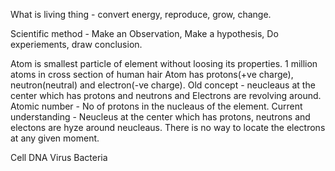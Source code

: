 What is living thing - convert energy, reproduce, grow, change.

Scientific method - Make an Observation, Make a hypothesis, Do experiements, draw conclusion.

Atom is smallest particle of element without loosing its properties.
1 million atoms in cross section of human hair
Atom has protons(+ve charge), neutron(neutral) and electron(-ve charge).
Old concept - neucleaus at the center which has protons and neutrons and Electrons are revolving around.
Atomic number - No of protons in the nucleaus of the element.
Current understanding - Neucleus at the center which has protons, neutrons and electons are hyze around neucleaus.
There is no way to locate the electrons at any given moment.


Cell
DNA
Virus
Bacteria
